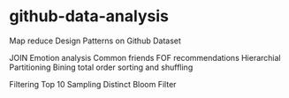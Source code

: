 # github-data-analysis
Map reduce Design Patterns on Github Dataset


JOIN
Emotion analysis
Common friends
FOF
recommendations
Hierarchial
Partitioning
Bining
total order sorting and shuffling

Filtering
Top 10
Sampling
Distinct
Bloom Filter

